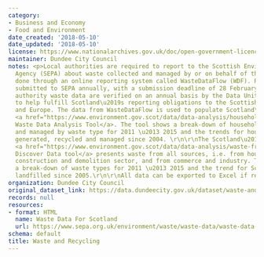 ```yaml
---
category:
- Business and Economy
- Food and Environment
date_created: '2018-05-10'
date_updated: '2018-05-10'
license: https://www.nationalarchives.gov.uk/doc/open-government-licence/version/3/
maintainer: Dundee City Council
notes: <p>Local authorities are required to report to the Scottish Environmental Protection
  Agency (SEPA) about waste collected and managed by or on behalf of them. This is
  done through an online reporting system called WasteDataFlow (WDF). Reports are
  submitted to SEPA annually, with a submission deadline of 28 February.  \r\n\r\nLocal
  authority waste data are verified on an annual basis by the Data Unit and are used
  to help fulfill Scotland\u2019s reporting obligations to the Scottish Government
  and Europe. The data from WasteDataFlow is used to populate Scotland\u2019s Environment
  <a href="https://www.environment.gov.scot/data/data-analysis/household-waste/">Household
  Waste Data Analysis Tool</a>. The tool shows a break-down of household waste generated
  and managed by waste type for 2011 \u2013 2015 and the trends for household waste
  generated, recycled and managed since 2004. \r\n\r\nThe Scotland\u2019s Environment
  <a href="https://www.environment.gov.scot/data/data-analysis/waste-from-all-sources/">Waste
  Discover Data tool</a> presents waste from all sources, i.e. from households, the
  construction and demolition sector, and from commerce and industry. The tool shows
  a break-down of waste types for 2011 \u2013 2015 and the trend for Scottish waste
  landfilled since 2005.\r\n\r\nAll data can be exported to Excel if required.</p>
organization: Dundee City Council
original_dataset_link: https://data.dundeecity.gov.uk/dataset/waste-and-recycling
records: null
resources:
- format: HTML
  name: Waste Data For Scotland
  url: https://www.sepa.org.uk/environment/waste/waste-data/waste-data-reporting/waste-data-for-scotland/
schema: default
title: Waste and Recycling
---
```

